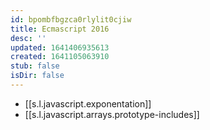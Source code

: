 ```yaml
---
id: bpombfbgzca0rlylit0cjiw
title: Ecmascript 2016
desc: ''
updated: 1641406935613
created: 1641105063910
stub: false
isDir: false
---
```



- [[s.l.javascript.exponentation]]
- [[s.l.javascript.arrays.prototype-includes]]
